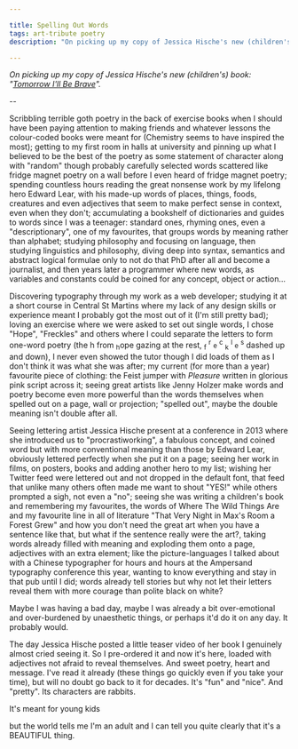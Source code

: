 ```yaml
---

title: Spelling Out Words
tags: art-tribute poetry 
description: "On picking up my copy of Jessica Hische's new (children's) book: 'Tomorrow I'll Be Brave'"

---
```


*On picking up my copy of Jessica Hische's new (children's) book: "[Tomorrow I'll Be Brave](http://jessicahische.is/writing)".*

--

Scribbling terrible goth poetry in the back of exercise books when I should have been paying attention to making friends and whatever lessons the colour-coded books were meant for (Chemistry seems to have inspired the most); getting to my first room in halls at university and pinning up what I believed to be the best of the poetry as some statement of character along with "random" though probably carefully selected words scattered like fridge magnet poetry on a wall before I even heard of fridge magnet poetry; spending countless hours reading the great nonsense work by my lifelong hero Edward Lear, with his made-up words of places, things, foods, creatures and even adjectives that seem to make perfect sense in context, even when they don't; accumulating a bookshelf of dictionaries and guides to words since I was a teenager: standard ones, rhyming ones, even a "descriptionary", one of my favourites, that groups words by meaning rather than alphabet; studying philosophy and focusing on language, then studying linguistics and philosophy, diving deep into syntax, semantics and abstract logical formulae only to not do that PhD after all and become a journalist, and then years later a programmer where new words, as variables and constants could be coined for any concept, object or action...

Discovering typography through my work as a web developer; studying it at a short course in Central St Martins where my lack of any design skills or experience meant I probably got the most out of it (I'm still pretty bad); loving an exercise where we were asked to set out single words, I chose "Hope", "Freckles" and others where I could separate the letters to form one-word poetry (the h from <sub>h</sub>ope gazing at the rest, <sub>f</sub> <sup>r</sup> <small>e</small> <sup>c</sup> <sub>k</sub> <sup>l</sup> <small>e</small> <sup>s</sup> dashed up and down), I never even showed the tutor though I did loads of them as I don't think it was what she was after; my current (for more than a year) favourite piece of clothing: the Feist jumper with _Pleasure_ written in glorious pink script across it; seeing great artists like Jenny Holzer make words and poetry become even more powerful than the words themselves when spelled out on a page, wall or projection; "spelled out", maybe the double meaning isn't double after all.

Seeing lettering artist Jessica Hische present at a conference in 2013 where she introduced us to "procrastiworking", a fabulous concept, and coined word but with more conventional meaning than those by Edward Lear, obviously lettered perfectly when she put it on a page; seeing her work in films, on posters, books and adding another hero to my list; wishing her Twitter feed were lettered out and not dropped in the default font, that feed that unlike many others often made me want to shout "YES!" while others prompted a sigh, not even a "no"; seeing she was writing a children's book and remembering my favourites, the words of Where The Wild Things Are and my favourite line in all of literature "That Very Night in Max's Room a Forest Grew" and how you don't need the great art when you have a sentence like that, but what if the sentence really were the art?, taking words already filled with meaning and exploding them onto a page, adjectives with an extra element; like the picture-languages I talked about with a Chinese typographer for hours and hours at the Ampersand typography conference this year, wanting to know everything and stay in that pub until I did; words already tell stories but why not let their letters reveal them with more courage than polite black on white?

Maybe I was having a bad day, maybe I was already a bit over-emotional and over-burdened by unaesthetic things, or perhaps it'd do it on any day. It probably would. 

The day Jessica Hische posted a little teaser video of her book I genuinely almost cried seeing it. So I pre-ordered it and now it's here, loaded with adjectives not afraid to reveal themselves. And sweet poetry, heart and message. I've read it already (these things go quickly even if you take your time), but will no doubt go back to it for decades. It's "fun" and "nice". And "pretty". Its characters are rabbits.

It's meant for young kids 

but the world tells me I'm an adult and I can tell you quite clearly that it's a BEAUTIFUL thing.